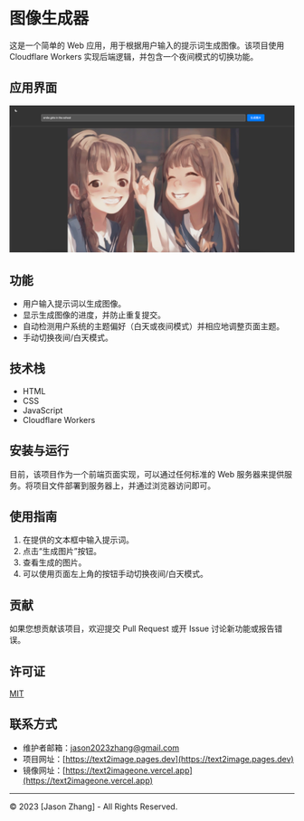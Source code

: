 # 图像生成器

这是一个简单的 Web 应用，用于根据用户输入的提示词生成图像。该项目使用 Cloudflare Workers 实现后端逻辑，并包含一个夜间模式的切换功能。

## 应用界面

![应用截图](https://github.com/junxinzhang/text2image/blob/main/screenshot/img.png)


## 功能

- 用户输入提示词以生成图像。
- 显示生成图像的进度，并防止重复提交。
- 自动检测用户系统的主题偏好（白天或夜间模式）并相应地调整页面主题。
- 手动切换夜间/白天模式。

## 技术栈

- HTML
- CSS
- JavaScript
- Cloudflare Workers

## 安装与运行

目前，该项目作为一个前端页面实现，可以通过任何标准的 Web 服务器来提供服务。将项目文件部署到服务器上，并通过浏览器访问即可。

## 使用指南

1. 在提供的文本框中输入提示词。
2. 点击“生成图片”按钮。
3. 查看生成的图片。
4. 可以使用页面左上角的按钮手动切换夜间/白天模式。

## 贡献

如果您想贡献该项目，欢迎提交 Pull Request 或开 Issue 讨论新功能或报告错误。

## 许可证

[MIT](LICENSE)

## 联系方式

- 维护者邮箱：[jason2023zhang@gmail.com](mailto:jason2023zhang@gmail.com)
- 项目网址：[https://text2image.pages.dev](https://text2image.pages.dev)
- 镜像网址：[https://text2imageone.vercel.app](https://text2imageone.vercel.app)

---

© 2023 [Jason Zhang] - All Rights Reserved.
